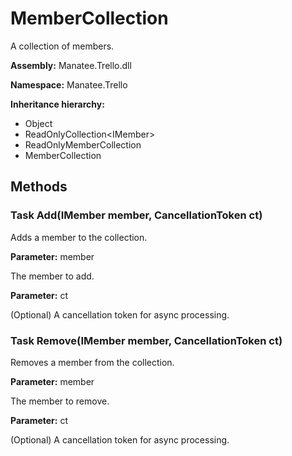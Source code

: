 # MemberCollection

A collection of members.

**Assembly:** Manatee.Trello.dll

**Namespace:** Manatee.Trello

**Inheritance hierarchy:**

- Object
- ReadOnlyCollection&lt;IMember&gt;
- ReadOnlyMemberCollection
- MemberCollection

## Methods

### Task Add(IMember member, CancellationToken ct)

Adds a member to the collection.

**Parameter:** member

The member to add.

**Parameter:** ct

(Optional) A cancellation token for async processing.

### Task Remove(IMember member, CancellationToken ct)

Removes a member from the collection.

**Parameter:** member

The member to remove.

**Parameter:** ct

(Optional) A cancellation token for async processing.

